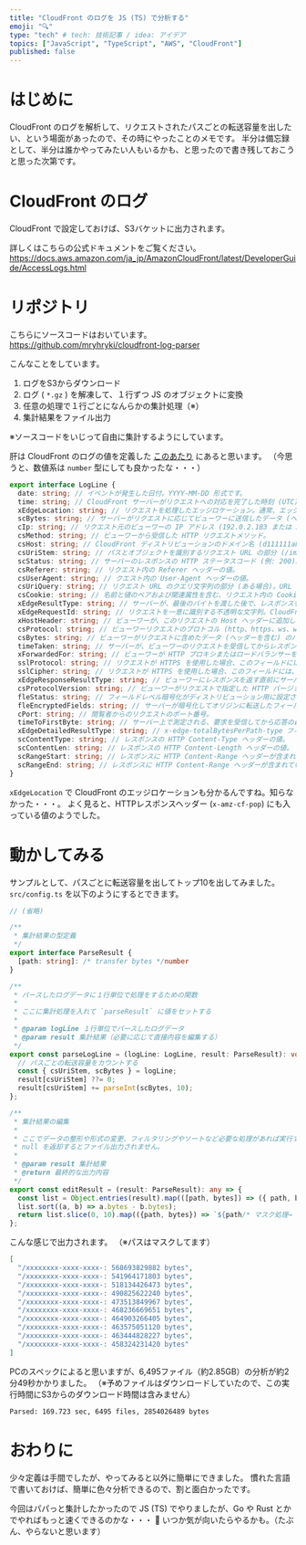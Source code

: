 ```yaml
---
title: "CloudFront のログを JS (TS) で分析する"
emoji: "🔍"
type: "tech" # tech: 技術記事 / idea: アイデア
topics: ["JavaScript", "TypeScript", "AWS", "CloudFront"]
published: false
---
```




# はじめに

CloudFront のログを解析して、リクエストされたパスごとの転送容量を出したい、という場面があったので、その時にやったことのメモです。
半分は備忘録として、半分は誰かやってみたい人もいるかも、と思ったので書き残しておこうと思った次第です。



# CloudFront のログ

CloudFront で設定しておけば、S3バケットに出力されます。

詳しくはこちらの公式ドキュメントをご覧ください。
https://docs.aws.amazon.com/ja_jp/AmazonCloudFront/latest/DeveloperGuide/AccessLogs.html



# リポジトリ

こちらにソースコードはおいています。
https://github.com/mryhryki/cloudfront-log-parser

こんなことをしています。

1. ログをS3からダウンロード
1. ログ ( `*.gz` ) を解凍して、１行ずつ JS のオブジェクトに変換
1. 任意の処理で１行ごとになんらかの集計処理（※）
1. 集計結果をファイル出力

※ソースコードをいじって自由に集計するようにしています。

肝は CloudFront のログの値を定義した [このあたり](https://github.com/mryhryki/cloudfront-log-parser/blob/d336afa292f19fe891a31ae9e1ed1d796898e6de/src/log.ts#L6-L40) にあると思います。
（今思うと、数値系は `number` 型にしても良かったな・・・）

```typescript
export interface LogLine {
  date: string; // イベントが発生した日付。YYYY-MM-DD 形式です。
  time: string; // CloudFront サーバーがリクエストへの対応を完了した時刻 (UTC) (01:42:39 など)
  xEdgeLocation: string; // リクエストを処理したエッジロケーション。通常、エッジロケーションの地理的場所の近くにある空港の、国際航空運送協会 (IATA) の空港コードに対応します。
  scBytes: string; // サーバーがリクエストに応じてビューワーに送信したデータ (ヘッダーを含む) のバイトの合計数。
  cIp: string; // リクエスト元のビューワーの IP アドレス (192.0.2.183 または 2001:0db8:85a3:0000:0000:8a2e:0370:7334 など)。
  csMethod: string; // ビューワーから受信した HTTP リクエストメソッド。
  csHost: string; // CloudFront ディストリビューションのドメイン名 (d111111abcdef8.cloudfront.net など)。
  csUriStem: string; // パスとオブジェクトを識別するリクエスト URL の部分 (/images/cat.jpg など)。URL 内の疑問符 (?) およびクエリ文字列はログに含まれません。
  scStatus: string; // サーバーのレスポンスの HTTP ステータスコード (例: 200)。000は、サーバーがリクエストに応答する前に、ビューワーが接続を閉じたことを示します。
  csReferer: string; // リクエスト内の Referer ヘッダーの値。
  csUserAgent: string; // クエスト内の User-Agent ヘッダーの値。
  csUriQuery: string; // リクエスト URL のクエリ文字列の部分 (ある場合)。URL にクエリ文字列が含まれない場合、このフィールドの値はハイフン (-) です。
  csCookie: string; // 名前と値のペアおよび関連属性を含む、リクエスト内の Cookie ヘッダー。
  xEdgeResultType: string; // サーバーが、最後のバイトを渡した後で、レスポンスを分類した方法。
  xEdgeRequestId: string; // リクエストを一意に識別する不透明な文字列。CloudFront では、この文字列を x-amz-cf-id レスポンスヘッダーでも送信します。
  xHostHeader: string; // ビューワーが、このリクエストの Host ヘッダーに追加した値。
  csProtocol: string; // ビューワーリクエストのプロトコル (http、https、ws、wss のいずれか)。
  csBytes: string; // ビューワーがリクエストに含めたデータ (ヘッダーを含む) のバイトの合計数。
  timeTaken: string; // サーバーが、ビューワーのリクエストを受信してからレスポンスの最後のバイトを出力キューに書き込むまでの秒数。サーバーで 1000 分の 1 秒単位まで測定されます (例: 0.082)。
  xForwardedFor: string; // ビューワーが HTTP プロキシまたはロードバランサーを使用してリクエストを送信した場合、c-ip フィールドの値はプロキシまたはロードバランサーの IP アドレスです。
  sslProtocol: string; // リクエストが HTTPS を使用した場合、このフィールドには、リクエストとレスポンスを送信するためにビューワーとサーバーがネゴシエートした SSL/TLS プロトコルが含まれます。
  sslCipher: string; // リクエストが HTTPS を使用した場合、このフィールドには、リクエストとレスポンスを暗号化するためにビューワーとサーバーがネゴシエートした SSL/TLS 暗号が含まれます。
  xEdgeResponseResultType: string; // ビューワーにレスポンスを返す直前にサーバーがレスポンスを分類した方法
  csProtocolVersion: string; // ビューワーがリクエストで指定した HTTP バージョン。指定できる値には、HTTP/0.9、HTTP/1.0、HTTP/1.1、および HTTP/2.0 などがあります。
  fleStatus: string; // フィールドレベル暗号化がディストリビューション用に設定されている場合、このフィールドにはリクエストボディが正常に処理されたかどうかを示すコードが含まれます。
  fleEncryptedFields: string; // サーバーが暗号化してオリジンに転送したフィールドレベル暗号化フィールドの数。
  cPort: string; // 閲覧者からのリクエストのポート番号。
  timeToFirstByte: string; // サーバー上で測定される、要求を受信してから応答の最初のバイトを書き込むまでの秒数。
  xEdgeDetailedResultType: string; // x-edge-totalBytesPerPath-type フィールドが Error でない場合、このフィールドには x-edge-totalBytesPerPath-type と同じ値が含まれます。
  scContentType: string; // レスポンスの HTTP Content-Type ヘッダーの値。
  scContentLen: string; // レスポンスの HTTP Content-Length ヘッダーの値。
  scRangeStart: string; // レスポンスに HTTP Content-Range ヘッダーが含まれている場合、このフィールドには範囲の開始値が含まれます。
  scRangeEnd: string; // レスポンスに HTTP Content-Range ヘッダーが含まれている場合、このフィールドには範囲の終了値が含まれます。
}
```

`xEdgeLocation` で CloudFront のエッジロケーションも分かるんですね。知らなかった・・・。
よく見ると、HTTPレスポンスヘッダー (`x-amz-cf-pop`) にも入っている値のようでした。



# 動かしてみる

サンプルとして、パスごとに転送容量を出してトップ10を出してみました。
`src/config.ts` を以下のようにするとできます。

```typescript
// (省略)

/**
 * 集計結果の型定義
 */
export interface ParseResult {
  [path: string]: /* transfer bytes */number
}

/**
 * パースしたログデータに１行単位で処理をするための関数
 *
 * ここに集計処理を入れて `parseResult` に値をセットする
 *
 * @param logLine １行単位でパースしたログデータ
 * @param result 集計結果（必要に応じて直接内容を編集する）
 */
export const parseLogLine = (logLine: LogLine, result: ParseResult): void => {
  // パスごとの転送容量をカウントする
  const { csUriStem, scBytes } = logLine;
  result[csUriStem] ??= 0;
  result[csUriStem] += parseInt(scBytes, 10);
};

/**
 * 集計結果の編集
 *
 * ここでデータの整形や形式の変更、フィルタリングやソートなど必要な処理があれば実行する。
 * null を返却するとファイル出力されません。
 *
 * @param result 集計結果
 * @return 最終的な出力内容
 */
export const editResult = (result: ParseResult): any => {
  const list = Object.entries(result).map(([path, bytes]) => ({ path, bytes }));
  list.sort((a, b) => a.bytes - b.bytes);
  return list.slice(0, 10).map(({path, bytes}) => `${path/* マスク処理→ */.substr(0, 20).replace(/[0-9a-z]/g, 'x')}: ${bytes} bytes`)
};
```

こんな感じで出力されます。
（※パスはマスクしてます）

```json
[
  "/xxxxxxxx-xxxx-xxxx-: 568693829882 bytes",
  "/xxxxxxxx-xxxx-xxxx-: 541964171803 bytes",
  "/xxxxxxxx-xxxx-xxxx-: 518134426473 bytes",
  "/xxxxxxxx-xxxx-xxxx-: 490825622240 bytes",
  "/xxxxxxxx-xxxx-xxxx-: 473513849967 bytes",
  "/xxxxxxxx-xxxx-xxxx-: 468236669651 bytes",
  "/xxxxxxxx-xxxx-xxxx-: 464903266405 bytes",
  "/xxxxxxxx-xxxx-xxxx-: 463575051120 bytes",
  "/xxxxxxxx-xxxx-xxxx-: 463444828227 bytes",
  "/xxxxxxxx-xxxx-xxxx-: 458324231420 bytes"
]
```


PCのスペックによると思いますが、6,495ファイル（約2.85GB）の分析が約2分49秒かかりました。
（※予めファイルはダウンロードしていたので、この実行時間にS3からのダウンロード時間は含みません）

```
Parsed: 169.723 sec, 6495 files, 2854026489 bytes
```



# おわりに

少々定義は手間でしたが、やってみると以外に簡単にできました。
慣れた言語で書いておけば、簡単に色々分析できるので、割と面白かったです。

今回はパパっと集計したかったので JS (TS) でやりましたが、Go や Rust とかでやればもっと速くできるのかな・・・ 🤔
いつか気が向いたらやるかも。（たぶん、やらないと思います）
